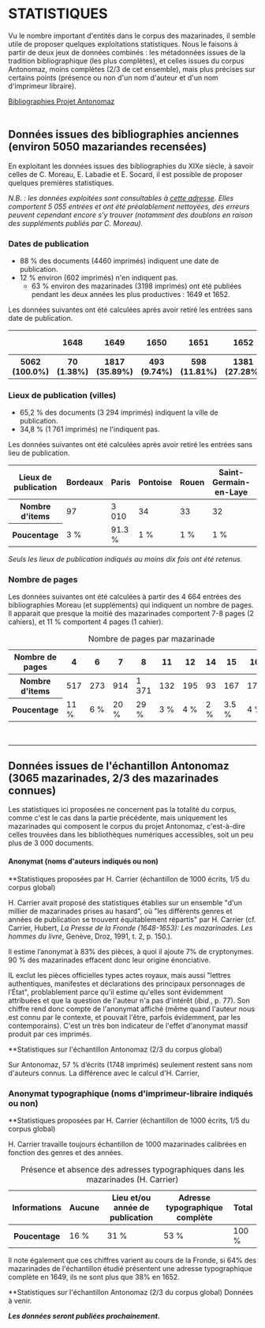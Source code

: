# STATISTIQUES

Vu le nombre important d'entités dans le corpus des mazarinades, il semble utile de proposer quelques exploitations statistiques.
Nous le faisons à partir de deux jeux de données combinés : les métadonnées issues de la tradition bibliographique (les plus complètes), et celles issues du corpus Antonomaz, moins complètes (2/3 de cet ensemble), mais plus précises sur certains points (présence ou non d'un nom d'auteur et d'un nom d'imprimeur libraire).

<div class="button">
	<a href="#données-issues-des-bibliographies-anciennes">
		<paper-button raised="">Bibliographies</paper-button>
	</a>
	<a href="#données-issues-du-corpus-du-projet-antonomaz">
		<paper-button raised="">Projet Antonomaz</paper-button>
	</a>
</div>

<br/>

## Données issues des bibliographies anciennes (environ 5050 mazariandes recensées)

En exploitant les données issues des bibliographies du XIXe siècle, à savoir celles de C. Moreau, E. Labadie et E. Socard, il est possible de proposer quelques premières statistiques.

*N.B. : les données exploitées sont consultables à [cette adresse](https://antonomaz.huma-num.fr/tools/Biblio_Moreau.html). Elles comportent 5 055 entrées et ont été préalablement nettoyées, des erreurs peuvent cependant encore s'y trouver (notamment des doublons en raison des suppléments publiés par C. Moreau).*


###  Dates de publication

- 88 % des documents (4460 imprimés) indiquent une date de publication.
- 12 % environ (602 imprimés) n'en indiquent pas.
	- 63 % environ des mazarinades (3198 imprimés) ont été publiées pendant les deux années les plus productives : 1649 et 1652.

Les données suivantes ont été calculées après avoir retiré les entrées sans date de publication.

<table class='table table-striped'>
<tr><th scope='col'></th><th scope='col'>1648</th><th scope='col'>1649</th><th scope='col'>1650</th><th scope='col'>1651</th><th scope='col'>1652</th><th scope='col'>1653</th><th scope='col'>1654</th><th scope='col'>Après 1654</th><th scope='col'>Sans Date</th></tr>
<tr><th scope='col'>5062 (100.0%)</th><th scope='col'>70 (1.38%)</th><th scope='col'>1817 (35.89%)</th><th scope='col'>493 (9.74%)</th><th scope='col'>598 (11.81%)</th><th scope='col'>1381 (27.28%)</th><th scope='col'>42 (0.83%)</th><th scope='col'>25 (0.49%)</th><th scope='col'>29 (0.57%)</th><th scope='col'>602 (11.89%)</th></tr>
</table>


### Lieux de publication (villes)

- 65,2 % des documents (3 294 imprimés) indiquent la ville de publication.
- 34,8 %  (1 761 imprimés) ne l'indiquent pas.

Les données suivantes ont été calculées après avoir retiré les entrées sans lieu de publication.

<table class="table table-striped">
<thead>
  <tr>
    <th scope="col">Lieux de publication</th>
    <th scope="col">Bordeaux</th>
    <th scope="col">Paris</th>
    <th scope="col">Pontoise</th>
    <th scope="col">Rouen</th>
    <th scope="col">Saint-Germain-en-Laye</th>
    <th scope="col">Total</th>
  </tr>
</thead>
<tbody>
  <tr>
    <th scope="row">Nombre d'items</th>
    <td>97</td>
    <td>3 010</td>
    <td>34</td>
    <td>33</td>
    <td>32</td>
    <td>3 196</td>
  </tr>
  <tr>
    <th scope="row">Poucentage</th>
    <td>3 %</td>
    <td>91.3 %</td>
    <td>1 %</td>
    <td>1 %</td>
    <td>1 %</td>
    <td>97.3 %</td>
  </tr>
</tbody>
</table>

*Seuls les lieux de publication indiqués au moins dix fois ont été retenus.*

### Nombre de pages

Les données suivantes ont été calculées à partir des 4 664 entrées des bibliographies Moreau (et suppléments) qui indiquent un nombre de pages.
Il apparait que presque la moitié des mazarinades comportent 7-8 pages (2 cahiers), et 11 % comportent 4 pages (1 cahier).

<table class="table table-striped">
<thead>
  <tr>
    <th scope="col">Nombre de pages</th>
    <th scope="col">4</th>
    <th scope="col">6</th>
    <th scope="col">7</th>
    <th scope="col">8</th>
    <th scope="col">11</th>
    <th scope="col">12</th>
    <th scope="col">14</th>
    <th scope="col">15</th>
    <th scope="col">16</th>
    <th scope="col">Total</th>
  </tr>
</thead>
<tbody>
  <tr>
    <th scope="row">Nombre d'items</th>
    <td>517</td>
    <td>273</td>
    <td>914</td>
    <td>1 371</td>
    <td>132</td>
    <td>195</td>
    <td>93</td>
    <td>167</td>
    <td>178</td>
    <td>3840</td>
  </tr>
  <tr>
    <th scope="row">Poucentage</th>
    <td>11 %</td>
    <td>6 %</td>
    <td>20 %</td>
    <td>29 %</td>
    <td>3 %</td>
    <td>4 %</td>
    <td>2 %</td>
    <td>3.5 %</td>
    <td>4 %</td>
    <td>82.5 %</td>
  </tr>
</tbody>
<caption>Nombre de pages par mazarinade</caption>
</table>



<br/>
<hr/>

## Données issues de l'échantillon Antonomaz (3065 mazarinades, 2/3 des mazarinades connues)

Les statistiques ici proposées ne concernent pas la totalité du corpus, comme c'est le cas dans la partie précédente, mais uniquement les mazarinades qui composent le corpus du projet Antonomaz, c'est-à-dire celles trouvées dans les bibliothèques numériques accessibles, soit un peu plus de 3 000 documents.

#### Anonymat (noms d'auteurs indiqués ou non)

**Statistiques proposées par H. Carrier (échantillon de 1000 écrits, 1/5 du corpus global)

H. Carrier avait proposé des statistiques établies sur un ensemble "d'un millier de mazarinades prises au hasard", où "les différents genres et années de publication se trouvent équitablement répartis" par H. Carrier (cf. Carrier, Hubert, *La Presse de la Fronde (1648-1653): Les mazarinades. Les hommes du livre*, Genève, Droz, 1991, t. 2, p. 150.). 

Il estime l’anonymat à 83% des pièces, à quoi il ajoute 7% de cryptonymes. 
90 % des mazarinades effacent donc leur origine énonciative.

IL exclut les pièces officielles types actes royaux, mais aussi "lettres authentiques, manifestes et déclarations des principaux personnages de l’État", problablement parce qu'il estime qu'elles sont évidemment attribuées et que la question de l'auteur n'a pas d'intérêt (_ibid._, p. 77). 
Son chiffre rend donc compte de l'anonymat affiché (même quand l'auteur nous est connu par le contexte, et pouvait l'être, parfois évidemment, par les contemporains). C'est un très bon indicateur de l'effet d'anonymat massif produit par ces imprimés.


**Statistiques sur l'échantillon Antonomaz (2/3 du corpus global)

Sur Antonomaz, 57 % d’écrits (1748 imprimés) seulement restent sans nom d'auteurs connus.
La différence avec le calcul d'H. Carrier, 

### Anonymat typographique (noms d'imprimeur-libraire indiqués ou non)
**Statistiques proposées par H. Carrier (échantillon de 1000 écrits, 1/5 du corpus global)

H. Carrier travaille toujours échantillon de 1000 mazarinades calibrées en fonction des genres et des années.

<table class="table table-striped">
<thead>
  <tr>
    <th scope="col">Informations</th>
    <th scope="col">Aucune</th>
    <th scope="col">Lieu et/ou année de publication</th>
    <th scope="col">Adresse typographique complète</th>
    <th scope="col">Total</th>
  </tr>
</thead>
<tbody>
  <tr>
    <th scope="row">Poucentage</th>
    <td>16 %</td>
    <td>31 %</td>
    <td>53 %</td>
    <td>100 %</td>
  </tr>
</tbody>
<caption>Présence et absence des adresses typographiques dans les mazarinades (H. Carrier)</caption>
</table>

Il note également que ces chiffres varient au cours de la Fronde, si 64% des mazarinades de l'échantillon étudié présentent une adresse typographique complète en 1649, ils ne sont plus que 38% en 1652.

**Statistiques sur l'échantillon Antonomaz (2/3 du corpus global)
Données à venir.

***Les données seront publiées prochainement.***
